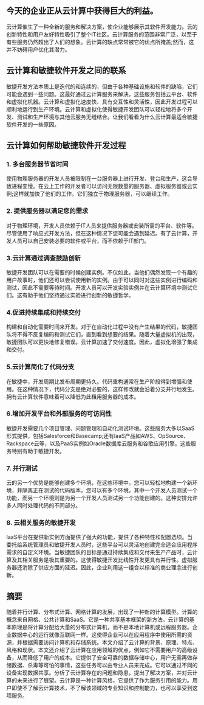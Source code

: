 ## 今天的企业正从云计算中获得巨大的利益。
云计算催生了一种全新的服务和解决方案，使企业能够展示其软件开发能力。云的创新特性和用户友好特性吸引了整个IT社区。云计算服务的范围非常广泛，以至于有些服务仍然超出了人们的想象。云计算的缺点常常被它的优点所掩盖;然而，这并不妨碍用户优化其潜力。
## 云计算和敏捷软件开发之间的联系
敏捷开发方法本质上是迭代的和连续的，但由于各种基础设施和软件的缺陷，它们可能会遇到一些问题。这最好通过云计算服务来解决，这些服务包括云平台、软件和虚拟化机器。云计算和虚拟化速度快、具有交互性和灵活性，因此开发过程可以顺利地运行到生产环境。云计算和虚拟化使得敏捷开发团队可以轻松地将多个开发、测试和生产环境与其他云服务无缝结合。让我们看看为什么云计算最适合敏捷软件开发的一些原因。
## 云计算如何帮助敏捷软件开发过程
### 1. 多台服务器节省时间
使用物理服务器的开发人员被限制在一台服务器上进行开发、登台和生产，这会导致进程变慢。在云上工作的开发者可以访问无限数量的服务器、虚拟服务器或云实例;这样就加快了他们的工作。它们独立于物理服务器，可以继续工作。
### 2. 提供服务器以满足您的需求
对于物理环境，开发人员依赖于IT人员来提供服务器或安装所需的平台、软件等。尽管使用了响应式开发方法，但在这种情况下您可能会遇到延迟。有了云计算，开发人员可以自己安装必要的软件或平台，而不依赖于IT部门。
### 3.云计算通过调查鼓励创新
敏捷开发团队可以在需要的时候创建实例。不仅如此，当他们偶然发现一个有趣的用户故事时，他们还可以尝试使用新的实例。由于可以同时对这些实例进行编码和测试，因此不需要等待时间。开发人员可以开发实验实例并在云计算环境中测试它们。这有助于他们坚持通过实验进行创新的敏捷哲学。
### 4.促进持续集成和持续交付
构建和自动化需要时间来开发。对于在自动化过程中没有产生结果的代码，敏捷团队将不得不反复编码和测试它们，直到看到想要的结果。随着大量虚拟机的出现，敏捷团队可以更快地修复错误。云计算加速了交付速度。因此，虚拟化增强了集成和交付。
### 5.云计算简化了代码分支
在敏捷中，开发周期比发布周期更持久。代码重构通常在生产阶段得到增强和使用。在这种情况下，代码分支是绝对必要的，这样修改就会沿着分支并行地发生。拥有云计算软件意味着可以降低为此租用服务器的成本。
### 6.增加开发平台和外部服务的可访问性
敏捷开发需要几个项目管理、问题管理和自动化测试环境。这些服务大多以SaaS形式提供，包括Salesforce和Basecamp;还有IaaS产品如AWS、OpSource、Rackspace云等，以及PaaS实例如Oracle数据库云服务和谷歌应用引擎。这些服务特别有助于敏捷开发。
### 7. 并行测试
云的另一个优势是能够创建多个环境，在这些环境中，您可以轻松地构建一个新环境，并隔离正在测试的代码版本。您可以有多个环境，其中一个开发人员测试一个功能，而另一个环境则是为另一个开发人员测试另一个功能创建的。这种安排允许多人同时处理代码的不同部分。
### 8. 云相关服务的敏捷开发
IaaS平台在提供新实例方面提供了强大的功能，提供了各种特性和配置选项。当委托给系统管理员和敏捷开发人员时，这些平台可以灵活地创建完全适合应用程序需求的自定义环境。当敏捷团队的目标是通过持续集成和交付来生产产品时，云计算及其相关服务是极其重要的。这使得敏捷开发比线性开发更具有并行性。虚拟服务器还消除了供应方面的延迟。因此，企业利用这一组合以标准的商业理念进行创新。

## 摘要
随着并行计算、分布式计算、网格计算的发展，出现了一种新的计算模型。计算的概念来自网格、公共计算和SaaS。它是一种共享基本框架的新方法。云计算的基本原理是将计算分配给大量的分布式计算机，而不是本地计算机或远程服务器。企业数据中心的运行就像互联网一样。这使得企业可以在应用程序中使用所需的资源，并根据需要访问计算机和存储系统。本文介绍了云计算的背景、原理、特点、风格和现状。本文还介绍了云计算在应用领域的优点，例如它不需要用户的高级设备，从而降低了用户的成本。它提供了安全可靠的数据存储中心，用户无需再做存储数据、杀毒等可怕的事情，这些任务可以由专业人员来完成。它可以通过不同的设备实现数据共享。分析了云计算存在的问题和隐患，提出了解决方案，并对云计算的未来进行了展望。云计算是一种计算风格，它提供了作为服务引用的能力。用户即使不了解云计算技术，不了解该领域的专业知识和控制能力，也可以享受到这项服务。

